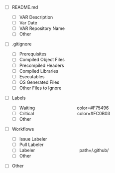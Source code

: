 * [ ] README.md  
  * [ ] VAR Description  
  * [ ] Var Date  
  * [ ] VAR Repository Name  
  * [ ] Other  
  
* [ ] .gitignore  
  * [ ] Prerequisites  
  * [ ] Compiled Object Files  
  * [ ] Precompiled Headers  
  * [ ] Compiled Libraries  
  * [ ] Esecutables  
  * [ ] OS Generated Files  
  * [ ] Other Files to Ignore  
  
* [ ] Labels  
  * [ ] Waiting &nbsp; &nbsp; &nbsp; &emsp; &emsp; &emsp; &emsp; &emsp; &emsp; color=#F75496  
  * [ ] Critical &nbsp; &nbsp;&nbsp; &nbsp; &emsp; &emsp; &emsp; &emsp; &emsp; &emsp; color=#FC0B03  
  * [ ] Other  

* [ ] Workflows  
  * [ ] Issue Labeler  
  * [ ] Pull Labeler  
  * [ ] Labeler &nbsp; &nbsp; &nbsp; &nbsp; &emsp; &emsp; &emsp; &emsp; &emsp; &emsp; path=/.github/  
  * [ ] Other  
  
* [ ] Other  

